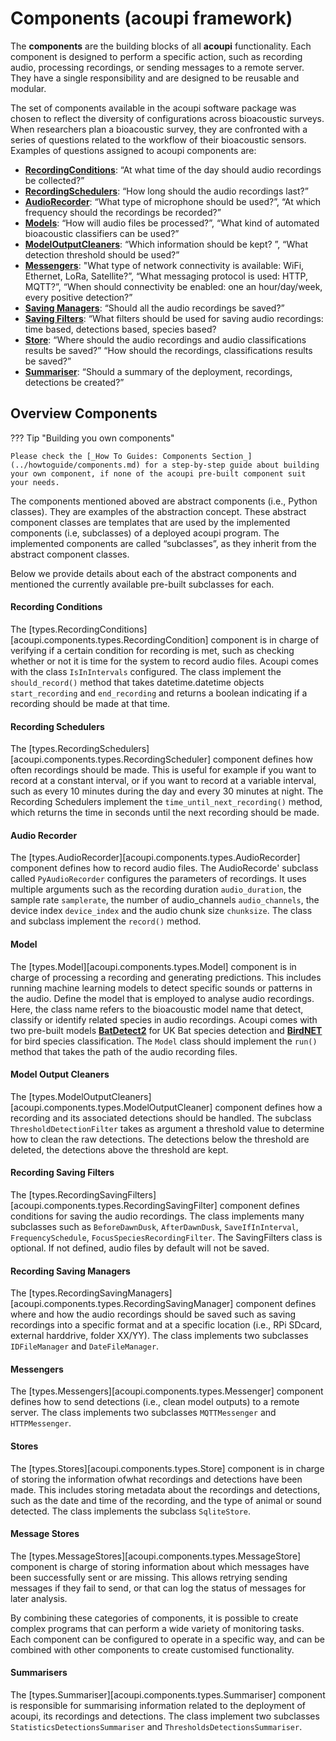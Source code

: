 # Components (acoupi framework)

The **components** are the building blocks of all **acoupi** functionality.
Each component is designed to perform a specific action, such as recording audio, processing recordings, or sending messages to a remote server.
They have a single responsibility and are designed to be reusable and modular.

The set of components available in the acoupi software package was chosen to reflect the diversity of configurations across bioacoustic surveys.
When researchers plan a bioacoustic survey, they are confronted with a series of questions related to the workflow of their bioacoustic sensors.
Examples of questions assigned to acoupi components are:

- [**RecordingConditions**](#recording_conditions): “At what time of the day should audio recordings be collected?”
- [**RecordingSchedulers**](#recording_schedulers): “How long should the audio recordings last?”
- [**AudioRecorder**](#audio_recorder): “What type of microphone should be used?”, “At which frequency should the recordings be recorded?”
- [**Models**](#model): “How will audio files be processed?”, “What kind of automated bioacoustic classifiers can be used?”
- [**ModelOutputCleaners**](#model_output_cleaners): “Which information should be kept? ”, “What detection threshold should be used?”
- [**Messengers**](#messengers): "What type of network connectivity is available: WiFi, Ethernet, LoRa, Satellite?”, “What messaging protocol is used: HTTP, MQTT?”, “When should connectivity be enabled: one an hour/day/week, every positive detection?”
- [**Saving Managers**](#recording_saving_managers): “Should all the audio recordings be saved?”
- [**Saving Filters**](#recording_saving_filters): “What filters should be used for saving audio recordings: time based, detections based, species based?
- [**Store**](#stores): “Where should the audio recordings and audio classifications results be saved?” “How should the recordings, classifications results be saved?”
- [**Summariser**](#summarisers): “Should a summary of the deployment, recordings, detections be created?”

## Overview Components

??? Tip "Building you own components"

    Please check the [_How To Guides: Components Section_](../howtoguide/components.md) for a step-by-step guide about building your own component, if none of the acoupi pre-built component suit your needs.

The components mentioned aboved are abstract components (i.e., Python classes).
They are examples of the abstraction concept.
These abstract component classes are templates that are used by the implemented components (i.e, subclasses) of a deployed acoupi program.
The implemented components are called “subclasses”, as they inherit from the abstract component classes.

Below we provide details about each of the abstract components and mentioned the currently available pre-built subclasses for each.

#### Recording Conditions

The [types.RecordingConditions][acoupi.components.types.RecordingCondition] component is in charge of verifying if a certain condition for recording is met, such as checking whether or not it is time for the system to record audio files.
Acoupi comes with the class `IsInIntervals` configured.
The class implement the `should_record()` method that takes datetime.datetime objects `start_recording` and `end_recording` and returns a boolean indicating if a recording should be made at that time.

#### Recording Schedulers

The [types.RecordingSchedulers][acoupi.components.types.RecordingScheduler] component defines how often recordings should be made.
This is useful for example if you want to record at a constant interval, or if you want to record at a variable interval, such as every 10 minutes during the day and every 30 minutes at night.
The Recording Schedulers implement the `time_until_next_recording()` method, which returns the time in seconds until the next recording should be made.

#### Audio Recorder

The [types.AudioRecorder][acoupi.components.types.AudioRecorder] component defines how to record audio files.
The AudioRecorde' subclass called `PyAudioRecorder` configures the parameters of recordings.
It uses multiple arguments such as the recording duration `audio_duration`, the sample rate `samplerate`, the number of audio_channels `audio_channels`, the device index `device_index` and the audio chunk size `chunksize`.
The class and subclass implement the `record()` method.

#### Model

The [types.Model][acoupi.components.types.Model] component is in charge of processing a recording and generating predictions.
This includes running machine learning models to detect specific sounds or patterns in the audio.
Define the model that is employed to analyse audio recordings.
Here, the class name refers to the bioacoustic model name that detect, classify or identify related species in audio recordings.
Acoupi comes with two pre-built models [**BatDetect2**](https://github.com/macaodha/batdetect2) for UK Bat species detection and [**BirdNET**](https://github.com/kahst/BirdNET-Lite) for bird species classification.
The `Model` class should implement the `run()` method that takes the path of the audio recording files.

#### Model Output Cleaners

The [types.ModelOutputCleaners][acoupi.components.types.ModelOutputCleaner] component defines how a recording and its associated detections should be handled.
The subclass `ThresholdDetectionFilter` takes as argument a threshold value to determine how to clean the raw detections.
The detections below the threshold are deleted, the detections above the threshold are kept.

#### Recording Saving Filters

The [types.RecordingSavingFilters][acoupi.components.types.RecordingSavingFilter] component defines conditions for saving the audio recordings.
The class implements many subclasses such as `BeforeDawnDusk`, `AfterDawnDusk`, `SaveIfInInterval`, `FrequencySchedule`, `FocusSpeciesRecordingFilter`.
The SavingFilters class is optional.
If not defined, audio files by default will not be saved.

#### Recording Saving Managers

The [types.RecordingSavingManagers][acoupi.components.types.RecordingSavingManager] component defines where and how the audio recordings should be saved such as saving recordings into a specific format and at a specific location (i.e., RPi SDcard, external harddrive, folder XX/YY).
The class implements two subclasses `IDFileManager` and `DateFileManager`.

#### Messengers

The [types.Messengers][acoupi.components.types.Messenger] component defines how to send detections (i.e., clean model outputs) to a remote server.
The class implements two subclasses `MQTTMessenger` and `HTTPMessenger`.

#### Stores

The [types.Stores][acoupi.components.types.Store] component is in charge of storing the information ofwhat recordings and detections have been made.
This includes storing metadata about the recordings and detections, such as the date and time of the recording, and the type of animal or sound detected.
The class implements the subclass `SqliteStore`.

#### Message Stores

The [types.MessageStores][acoupi.components.types.MessageStore] component is charge of storing information about which messages have been successfully sent or are missing.
This allows retrying sending messages if they fail to send, or that can log the status of messages for later analysis.

By combining these categories of components, it is possible to create complex programs that can perform a wide variety of monitoring tasks.
Each component can be configured to operate in a specific way, and can be combined with other components to create customised functionality.

#### Summarisers

The [types.Summariser][acoupi.components.types.Summariser] component is responsible for summarising information related to the deployment of acoupi, its recordings and detections.
The class implement two subclasses `StatisticsDetectionsSummariser` and `ThresholdsDetectionsSummariser`.
